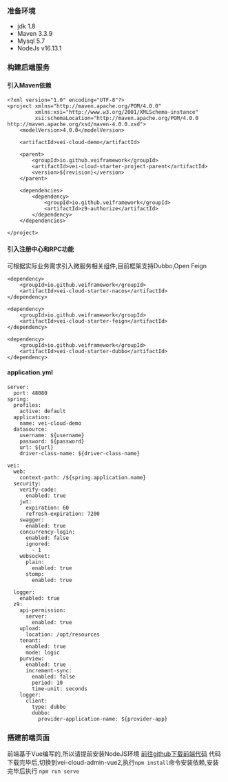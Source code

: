 ### 准备环境
- jdk 1.8
- Maven 3.3.9
- Mysql 5.7
- NodeJs v16.13.1


### 构建后端服务


#### 引入Maven依赖


    <?xml version="1.0" encoding="UTF-8"?>
    <project xmlns="http://maven.apache.org/POM/4.0.0"
             xmlns:xsi="http://www.w3.org/2001/XMLSchema-instance"
             xsi:schemaLocation="http://maven.apache.org/POM/4.0.0 http://maven.apache.org/xsd/maven-4.0.0.xsd">
        <modelVersion>4.0.0</modelVersion>
    
        <artifactId>vei-cloud-demo</artifactId>
        
        <parent>
            <groupId>io.github.veiframework</groupId>
            <artifactId>vei-cloud-starter-project-parent</artifactId>
            <version>${revision}</version>
        </parent>
    
        <dependencies>
            <dependency>
                <groupId>io.github.veiframework</groupId>
                <artifactId>z9-authorize</artifactId>
            </dependency>
        </dependencies>

    </project>
    
    
#### 引入注册中心和RPC功能
可根据实际业务需求引入微服务相关组件,目前框架支持Dubbo,Open Feign
    
    
    <dependency>
        <groupId>io.github.veiframework</groupId>
        <artifactId>vei-cloud-starter-nacos</artifactId>
    </dependency>
    
    <dependency>
        <groupId>io.github.veiframework</groupId>
        <artifactId>vei-cloud-starter-feign</artifactId>
    </dependency>

    <dependency>
        <groupId>io.github.veiframework</groupId>
        <artifactId>vei-cloud-starter-dubbo</artifactId>
    </dependency>    

#### application.yml

    server:
      port: 48080
    spring:
      profiles:
        active: default
      application:
        name: vei-cloud-demo
      datasource:
        username: ${username}
        password: ${password}
        url: ${url}
        driver-class-name: ${driver-class-name}       
 
    vei:
      web:
        context-path: /${spring.application.name}
      security:
        verify-code:
          enabled: true
        jwt:
          expiration: 60
          refresh-expiration: 7200
        swagger:
          enabled: true
        concurrency-login:
          enabled: false
          ignored:
            - 1
        websocket:
          plain:
            enabled: true
          stomp:
            enabled: true
 
      logger:
        enabled: true
      z9:
        api-permission:
          server:
            enabled: true
        upload:
          location: /opt/resources
        tenant:
          enabled: true
          mode: logic
        purview:
          enabled: true
          increment-sync:
            enabled: false
            period: 10
            time-unit: seconds
        logger:
          client:
            type: dubbo
            dubbo:
              provider-application-name: ${provider-app}
    
    
    
    
    


    
### 搭建前端页面
前端基于Vue编写的,所以请提前安装NodeJS环境
[前往github下载前端代码](https://github.com/veiframework/vei-cloud-demo-project)
代码下载完毕后,切换到vei-cloud-admin-vue2,执行`npm install`命令安装依赖,安装完毕后执行
`npm run serve`